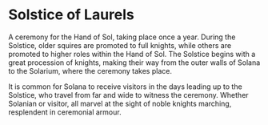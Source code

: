 # Solstice of Laurels

A ceremony for the Hand of Sol, taking place once a year. During the Solstice, older squires are promoted to full knights, while others are promoted to higher roles within the Hand of Sol. The Solstice begins with a great procession of knights, making their way from the outer walls of Solana to the Solarium, where the ceremony takes place.

It is common for Solana to receive visitors in the days leading up to the Solstice, who travel from far and wide to witness the ceremony. Whether Solanian or visitor, all marvel at the sight of noble knights marching, resplendent in ceremonial armour.
